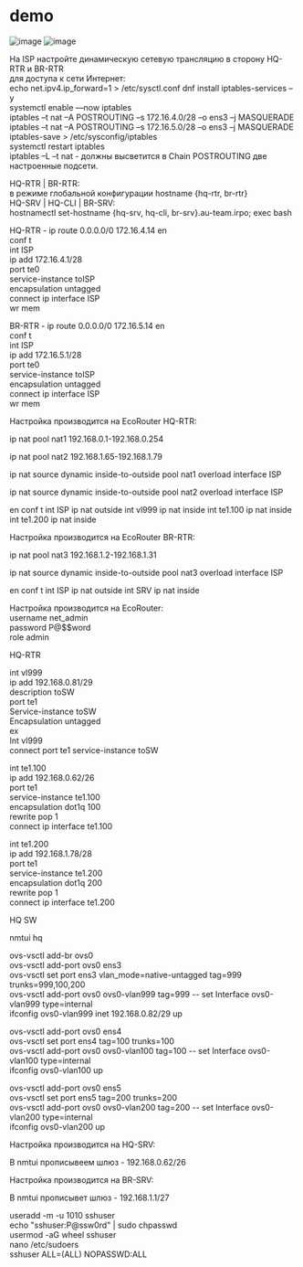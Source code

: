 # demo
![image](https://github.com/user-attachments/assets/5ccb31a6-f690-4789-8037-62b7049578a1)
![image](https://github.com/user-attachments/assets/78b44241-aac2-4fd0-8613-39edf773cb04)

На ISP настройте динамическую сетевую трансляцию в сторону HQ-RTR и BR-RTR  
для доступа к сети Интернет:  
echo net.ipv4.ip_forward=1 > /etc/sysctl.conf
dnf install iptables-services –y   
systemctl enable ––now iptables  
iptables –t nat –A POSTROUTING –s 172.16.4.0/28 –o ens3 –j MASQUERADE  
iptables –t nat –A POSTROUTING –s 172.16.5.0/28 –o ens3 –j MASQUERADE  
iptables-save > /etc/sysconfig/iptables  
systemctl restart iptables  
iptables –L –t nat - должны высветится в Chain POSTROUTING две настроенные подсети.  


HQ-RTR | BR-RTR:  
в режиме глобальной конфигурации hostname {hq-rtr, br-rtr}    
HQ-SRV | HQ-CLI | BR-SRV:  
hostnamectl set-hostname {hq-srv, hq-cli, br-srv}.au-team.irpo; exec bash 

HQ-RTR - ip route 0.0.0.0/0 172.16.4.14 
en  
conf t      
int ISP       
ip add 172.16.4.1/28       
port te0       
service-instance toISP       
encapsulation untagged       
connect ip interface ISP       
wr  mem       

BR-RTR - ip route 0.0.0.0/0 172.16.5.14 
en  
conf t  
int ISP  
ip add 172.16.5.1/28  
port te0  
service-instance toISP  
encapsulation untagged  
connect ip interface ISP  
wr  mem  


Настройка производится на EcoRouter HQ-RTR: 

ip nat pool nat1 192.168.0.1-192.168.0.254

ip nat pool nat2 192.168.1.65-192.168.1.79 

ip nat source dynamic inside-to-outside pool nat1 overload interface ISP 

ip nat source dynamic inside-to-outside pool nat2 overload interface ISP 

en
conf t
int ISP
ip nat outside
int vl999
ip nat inside
int te1.100
ip nat inside
int te1.200
ip nat inside


Настройка производится на EcoRouter BR-RTR: 

ip nat pool nat3 192.168.1.2-192.168.1.31  

ip nat source dynamic inside-to-outside pool nat3 overload interface ISP 

en
conf t
int ISP
ip nat outsidе
int SRV
ip nat inside

Настройка производится на EcoRouter:  
username net_admin  
password P@$$word  
role admin  

HQ-RTR

int vl999  
ip add 192.168.0.81/29  
description toSW  
port te1  
Service-instance toSW  
Encapsulation untagged  
ex  
Int vl999  
connect port te1 service-instance toSW  

int te1.100  
ip add 192.168.0.62/26  
port te1  
service-instance te1.100  
encapsulation dot1q 100  
rewrite pop 1  
connect ip interface te1.100  

int te1.200  
ip add 192.168.1.78/28  
port te1  
service-instance te1.200  
encapsulation dot1q 200  
rewrite pop 1  
connect ip interface te1.200  


HQ SW

nmtui hq 

ovs-vsctl add-br ovs0  
ovs-vsctl add-port ovs0 ens3  
ovs-vsctl set port ens3 vlan_mode=native-untagged tag=999 trunks=999,100,200  
ovs-vsctl add-port ovs0 ovs0-vlan999 tag=999 -- set Interface ovs0-vlan999 type=internal  
ifconfig ovs0-vlan999 inet 192.168.0.82/29 up  

ovs-vsctl add-port ovs0 ens4  
ovs-vsctl set port ens4 tag=100 trunks=100  
ovs-vsctl add-port ovs0 ovs0-vlan100 tag=100 -- set Interface ovs0-vlan100 type=internal  
ifconfig ovs0-vlan100 up  

ovs-vsctl add-port ovs0 ens5  
ovs-vsctl set port ens5 tag=200 trunks=200  
ovs-vsctl add-port ovs0 ovs0-vlan200 tag=200 -- set Interface ovs0-vlan200 type=internal  
ifconfig ovs0-vlan200 up 



Настройка производится на HQ-SRV:

В nmtui прописывеем шлюз - 192.168.0.62/26  

Настройка производится на BR-SRV:

В nmtui прописывет шлюз - 192.168.1.1/27

useradd -m -u 1010 sshuser  
echo "sshuser:P@ssw0rd" | sudo chpasswd  
usermod -aG wheel sshuser  
nano /etc/sudoers  
sshuser ALL=(ALL) NOPASSWD:ALL


